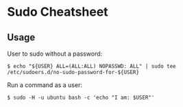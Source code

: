 # Sudo Cheatsheet

## Usage

User to sudo without a password:

```
$ echo "${USER} ALL=(ALL:ALL) NOPASSWD: ALL" | sudo tee /etc/sudoers.d/no-sudo-password-for-${USER}
```

Run a command as a user:

```
$ sudo -H -u ubuntu bash -c 'echo "I am: $USER"' 
```
